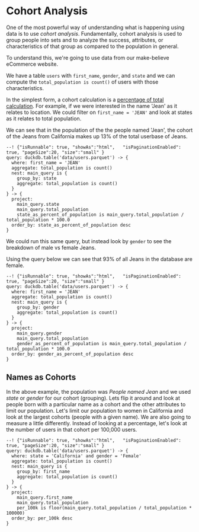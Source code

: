 # Cohort Analysis

One of the most powerful way of understanding what is happening using data is to use *cohort analysis*.
Fundamentally, cohort analysis is used to group people into sets and to analyze the success,
attributes, or characteristics of that group as compared to the population in general.

To understand this, we're going to use data from our make-believe eCommerce website.

We have a table `users` with `first_name`, `gender`, and `state` and we can compute the `total_population is count()` of users with those characteristics.

In the simplest form, a cohort calculation is a [percentage of total calculation](percent_of_total.md).
For example, if we were interested in the name 'Jean' as it relates to location. We could filter on `first_name = 'JEAN'` and look at states as it relates to total population.

We can see that in the population of the the people named 'Jean', the cohort of the Jeans from California makes up 13% of the total userbase of Jeans.

```malloy
--! {"isRunnable": true, "showAs":"html",   "isPaginationEnabled": true, "pageSize":20, "size":"small" }
query: duckdb.table('data/users.parquet') -> {
  where: first_name = 'JEAN'
  aggregate: total_population is count()
  nest: main_query is {
    group_by: state
    aggregate: total_population is count()
  }
} -> {
  project:
    main_query.state
    main_query.total_population
    state_as_percent_of_population is main_query.total_population / total_population * 100.0
  order_by: state_as_percent_of_population desc
}
```

We could run this same query, but instead look by `gender` to see the breakdown of male vs female Jeans.

Using the query below we can see that 93% of all Jeans in the database are female.

```malloy
--! {"isRunnable": true, "showAs":"html",   "isPaginationEnabled": true, "pageSize":20, "size":"small" }
query: duckdb.table('data/users.parquet') -> {
  where: first_name = 'JEAN'
  aggregate: total_population is count()
  nest: main_query is {
    group_by: gender
    aggregate: total_population is count()
  }
} -> {
  project:
    main_query.gender
    main_query.total_population
    gender_as_percent_of_population is main_query.total_population / total_population * 100.0
  order_by: gender_as_percent_of_population desc
}
```

## Names as Cohorts

In the above example, the population was *People named Jean* and we used *state* or *gender* for our cohort (grouping).
Lets flip it around and look at people born with a particular name as a cohort and the other attributes to limit our population.
Let's limit our population to women in California and look at the largest cohorts (people with a given name).  We are also going
to measure a little differently. Instead of looking at a percentage, let's look at the number of users in that cohort per 100,000 users.

```malloy
--! {"isRunnable": true, "showAs":"html",   "isPaginationEnabled": true, "pageSize":20, "size":"small" }
query: duckdb.table('data/users.parquet') -> {
  where: state = 'California' and gender = 'Female'
  aggregate: total_population is count()
  nest: main_query is {
    group_by: first_name
    aggregate: total_population is count()
  }
} -> {
  project:
    main_query.first_name
    main_query.total_population
    per_100k is floor(main_query.total_population / total_population * 100000)
  order_by: per_100k desc
}
```
